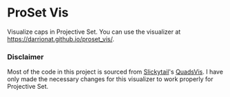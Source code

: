 # ProSet Vis
Visualize caps in Projective Set. You can use the visualizer at https://darrionat.github.io/proset_vis/.

### Disclaimer
Most of the code in this project is sourced from [Slickytail](https://github.com/Slickytail)'s [QuadsVis](https://github.com/Slickytail/QuadsVis). 
I have only made the necessary changes for this visualizer to work properly for Projective Set.
